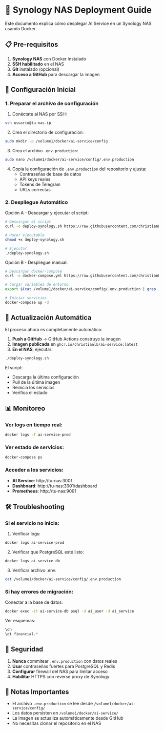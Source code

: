 # 🚀 Synology NAS Deployment Guide

Este documento explica cómo desplegar AI Service en un Synology NAS usando Docker.

## 📋 Pre-requisitos

1. **Synology NAS** con Docker instalado
2. **SSH habilitado** en el NAS
3. **Git** instalado (opcional)
4. **Acceso a GitHub** para descargar la imagen

## 🔧 Configuración Inicial

### 1. Preparar el archivo de configuración

1. Conéctate al NAS por SSH:
```bash
ssh usuario@tu-nas-ip
```

2. Crea el directorio de configuración:
```bash
sudo mkdir -p /volume1/docker/ai-service/config
```

3. Crea el archivo `.env.production`:
```bash
sudo nano /volume1/docker/ai-service/config/.env.production
```

4. Copia la configuración de `.env.production` del repositorio y ajusta:
   - Contraseñas de base de datos
   - API keys reales
   - Tokens de Telegram
   - URLs correctas

### 2. Despliegue Automático

Opción A - Descargar y ejecutar el script:
```bash
# Descargar el script
curl -o deploy-synology.sh https://raw.githubusercontent.com/christianLB/ai-service/main/scripts/deploy-synology.sh

# Hacer ejecutable
chmod +x deploy-synology.sh

# Ejecutar
./deploy-synology.sh
```

Opción B - Despliegue manual:
```bash
# Descargar docker-compose
curl -o docker-compose.yml https://raw.githubusercontent.com/christianLB/ai-service/main/docker-compose.synology.yml

# Cargar variables de entorno
export $(cat /volume1/docker/ai-service/config/.env.production | grep -v '^#' | xargs)

# Iniciar servicios
docker-compose up -d
```

## 🔄 Actualización Automática

El proceso ahora es completamente automático:

1. **Push a GitHub** → GitHub Actions construye la imagen
2. **Imagen publicada** en `ghcr.io/christianlb/ai-service:latest`
3. **En el NAS**, ejecutar:
```bash
./deploy-synology.sh
```

El script:
- Descarga la última configuración
- Pull de la última imagen
- Reinicia los servicios
- Verifica el estado

## 📊 Monitoreo

### Ver logs en tiempo real:
```bash
docker logs -f ai-service-prod
```

### Ver estado de servicios:
```bash
docker-compose ps
```

### Acceder a los servicios:
- **AI Service**: http://tu-nas:3001
- **Dashboard**: http://tu-nas:3001/dashboard
- **Prometheus**: http://tu-nas:9091

## 🛠️ Troubleshooting

### Si el servicio no inicia:

1. Verificar logs:
```bash
docker logs ai-service-prod
```

2. Verificar que PostgreSQL esté listo:
```bash
docker logs ai-service-db
```

3. Verificar archivo .env:
```bash
cat /volume1/docker/ai-service/config/.env.production
```

### Si hay errores de migración:

Conectar a la base de datos:
```bash
docker exec -it ai-service-db psql -U ai_user -d ai_service
```

Ver esquemas:
```sql
\dn
\dt financial.*
```

## 🔐 Seguridad

1. **Nunca** commitear `.env.production` con datos reales
2. **Usar** contraseñas fuertes para PostgreSQL y Redis
3. **Configurar** firewall del NAS para limitar acceso
4. **Habilitar** HTTPS con reverse proxy de Synology

## 📝 Notas Importantes

- El archivo `.env.production` se lee desde `/volume1/docker/ai-service/config/`
- Los datos persisten en `/volume1/docker/ai-service/`
- La imagen se actualiza automáticamente desde GitHub
- No necesitas clonar el repositorio en el NAS